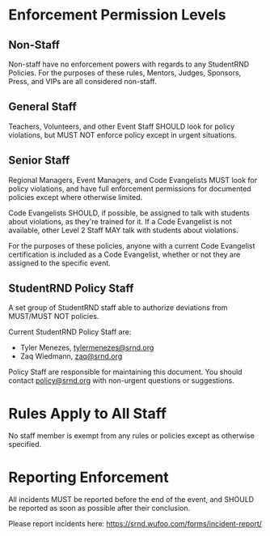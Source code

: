 # Enforcement Permission Levels

## Non-Staff

Non-staff have no enforcement powers with regards to any StudentRND Policies. For the purposes of these rules, Mentors, Judges, Sponsors, Press, and VIPs are all considered non-staff.

## General Staff

Teachers, Volunteers, and other Event Staff SHOULD look for policy violations, but MUST NOT enforce policy except in urgent situations.

## Senior Staff

Regional Managers, Event Managers, and Code Evangelists MUST look for policy violations, and have full enforcement permissions for documented policies except where otherwise limited.

Code Evangelists SHOULD, if possible, be assigned to talk with students about violations, as they're trained for it. If a Code Evangelist is not available, other Level 2 Staff MAY talk with students about violations.

For the purposes of these policies, anyone with a current Code Evangelist certification is included as a Code Evangelist, whether or not they are assigned to the specific event.

## StudentRND Policy Staff

A set group of StudentRND staff able to authorize deviations from MUST/MUST NOT policies.

Current StudentRND Policy Staff are:

- Tyler Menezes, [tylermenezes@srnd.org](mailto:tylermenezes@srnd.org)
- Zaq Wiedmann, [zaq@srnd.org](mailto:zaq@srnd.org)

Policy Staff are responsible for maintaining this document. You should contact [policy@srnd.org](mailto:policy@srnd.org) with non-urgent questions or suggestions.

# Rules Apply to All Staff

No staff member is exempt from any rules or policies except as otherwise specified.

# Reporting Enforcement

All incidents MUST be reported before the end of the event, and SHOULD be reported as soon as possible after their conclusion.

Please report incidents here: https://srnd.wufoo.com/forms/incident-report/